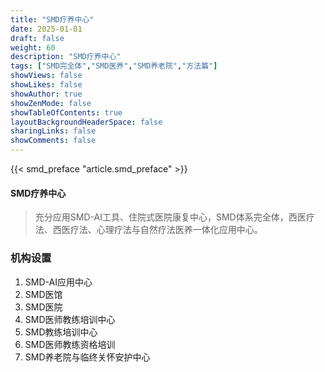 ```yaml
---
title: "SMD疗养中心"
date: 2025-01-01
draft: false
weight: 60
description: "SMD疗养中心"
tags: ["SMD完全体","SMD医养","SMD养老院","方法篇"]
showViews: false
showLikes: false
showAuthor: true
showZenMode: false
showTableOfContents: true
layoutBackgroundHeaderSpace: false
sharingLinks: false
showComments: false
---
```



{{< smd_preface "article.smd_preface" >}}

<h4>SMD疗养中心</h4>

>充分应用SMD-AI工具、住院式医院康复中心，SMD体系完全体，西医疗法、西医疗法、心理疗法与自然疗法医养一体化应用中心。

### 机构设置
<ol>
<li>SMD-AI应用中心</li>
<li>SMD医馆</li>
<li>SMD医院</li>
<li>SMD医师教练培训中心</li>
<li>SMD教练培训中心</li>
<li>SMD医师教练资格培训</li>
<li>SMD养老院与临终关怀安护中心</li>
</ol>